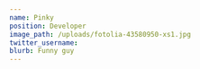 ```yaml
---
name: Pinky
position: Developer
image_path: /uploads/fotolia-43580950-xs1.jpg
twitter_username:
blurb: Funny guy
---
```

